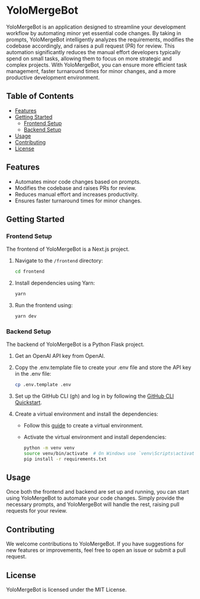 # YoloMergeBot

YoloMergeBot is an application designed to streamline your development workflow by automating minor yet essential code changes. By taking in prompts, YoloMergeBot intelligently analyzes the requirements, modifies the codebase accordingly, and raises a pull request (PR) for review. This automation significantly reduces the manual effort developers typically spend on small tasks, allowing them to focus on more strategic and complex projects. With YoloMergeBot, you can ensure more efficient task management, faster turnaround times for minor changes, and a more productive development environment.

## Table of Contents

- [Features](#features)
- [Getting Started](#getting-started)
  - [Frontend Setup](#frontend-setup)
  - [Backend Setup](#backend-setup)
- [Usage](#usage)
- [Contributing](#contributing)
- [License](#license)

## Features

- Automates minor code changes based on prompts.
- Modifies the codebase and raises PRs for review.
- Reduces manual effort and increases productivity.
- Ensures faster turnaround times for minor changes.

## Getting Started

### Frontend Setup

The frontend of YoloMergeBot is a Next.js project.

1. Navigate to the `/frontend` directory:

   ```sh
   cd frontend
   ```

2. Install dependencies using Yarn:

   ```sh
   yarn
   ```

3. Run the frontend using:

   ```sh
   yarn dev
   ```

### Backend Setup

The backend of YoloMergeBot is a Python Flask project.

1. Get an OpenAI API key from OpenAI.
2. Copy the .env.template file to create your .env file and store the API key in the .env file:

   ```sh
   cp .env.template .env
   ```

3. Set up the GitHub CLI (gh) and log in by following the [GitHub CLI Quickstart](https://docs.github.com/en/github-cli/github-cli/quickstart).

4. Create a virtual environment and install the dependencies:

   - Follow this [guide](https://medium.com/@KiranMohan27/how-to-create-a-virtual-environment-in-python-be4069ad1efa) to create a virtual environment.
   - Activate the virtual environment and install dependencies:

     ```sh
     python -m venv venv
     source venv/bin/activate  # On Windows use `venv\Scripts\activate`
     pip install -r requirements.txt
     ```

## Usage

Once both the frontend and backend are set up and running, you can start using YoloMergeBot to automate your code changes. Simply provide the necessary prompts, and YoloMergeBot will handle the rest, raising pull requests for your review.

## Contributing

We welcome contributions to YoloMergeBot. If you have suggestions for new features or improvements, feel free to open an issue or submit a pull request.

## License

YoloMergeBot is licensed under the MIT License.
